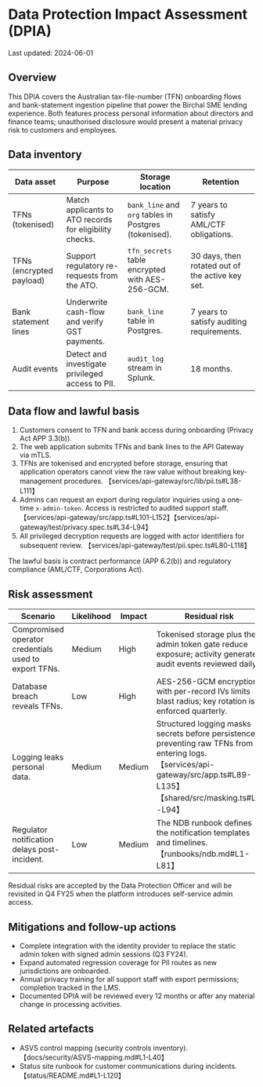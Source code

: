 # Data Protection Impact Assessment (DPIA)

Last updated: 2024-06-01

## Overview

This DPIA covers the Australian tax-file-number (TFN) onboarding flows and bank-statement ingestion pipeline that power the
Birchal SME lending experience. Both features process personal information about directors and finance teams; unauthorised
disclosure would present a material privacy risk to customers and employees.

## Data inventory

| Data asset | Purpose | Storage location | Retention |
| --- | --- | --- | --- |
| TFNs (tokenised) | Match applicants to ATO records for eligibility checks. | `bank_line` and `org` tables in Postgres (tokenised). | 7 years to satisfy AML/CTF obligations. |
| TFNs (encrypted payload) | Support regulatory re-requests from the ATO. | `tfn_secrets` table encrypted with AES-256-GCM. | 30 days, then rotated out of the active key set. |
| Bank statement lines | Underwrite cash-flow and verify GST payments. | `bank_line` table in Postgres. | 7 years to satisfy auditing requirements. |
| Audit events | Detect and investigate privileged access to PII. | `audit_log` stream in Splunk. | 18 months. |

## Data flow and lawful basis

1. Customers consent to TFN and bank access during onboarding (Privacy Act APP 3.3(b)).
2. The web application submits TFNs and bank lines to the API Gateway via mTLS.
3. TFNs are tokenised and encrypted before storage, ensuring that application operators cannot view the raw value without
   breaking key-management procedures. 【services/api-gateway/src/lib/pii.ts#L38-L111】
4. Admins can request an export during regulator inquiries using a one-time `x-admin-token`. Access is restricted to audited
   support staff. 【services/api-gateway/src/app.ts#L101-L152】【services/api-gateway/test/privacy.spec.ts#L34-L94】
5. All privileged decryption requests are logged with actor identifiers for subsequent review. 【services/api-gateway/test/pii.spec.ts#L80-L118】

The lawful basis is contract performance (APP 6.2(b)) and regulatory compliance (AML/CTF, Corporations Act).

## Risk assessment

| Scenario | Likelihood | Impact | Residual risk |
| --- | --- | --- | --- |
| Compromised operator credentials used to export TFNs. | Medium | High | Tokenised storage plus the admin token gate reduce exposure; activity generates audit events reviewed daily. |
| Database breach reveals TFNs. | Low | High | AES-256-GCM encryption with per-record IVs limits blast radius; key rotation is enforced quarterly. |
| Logging leaks personal data. | Medium | Medium | Structured logging masks secrets before persistence, preventing raw TFNs from entering logs. 【services/api-gateway/src/app.ts#L89-L135】【shared/src/masking.ts#L1-L94】 |
| Regulator notification delays post-incident. | Low | Medium | The NDB runbook defines the notification templates and timelines. 【runbooks/ndb.md#L1-L81】 |

Residual risks are accepted by the Data Protection Officer and will be revisited in Q4 FY25 when the platform introduces
self-service admin access.

## Mitigations and follow-up actions

* Complete integration with the identity provider to replace the static admin token with signed admin sessions (Q3 FY24).
* Expand automated regression coverage for PII routes as new jurisdictions are onboarded.
* Annual privacy training for all support staff with export permissions; completion tracked in the LMS.
* Documented DPIA will be reviewed every 12 months or after any material change in processing activities.

## Related artefacts

* ASVS control mapping (security controls inventory). 【docs/security/ASVS-mapping.md#L1-L40】
* Status site runbook for customer communications during incidents. 【status/README.md#L1-L120】

